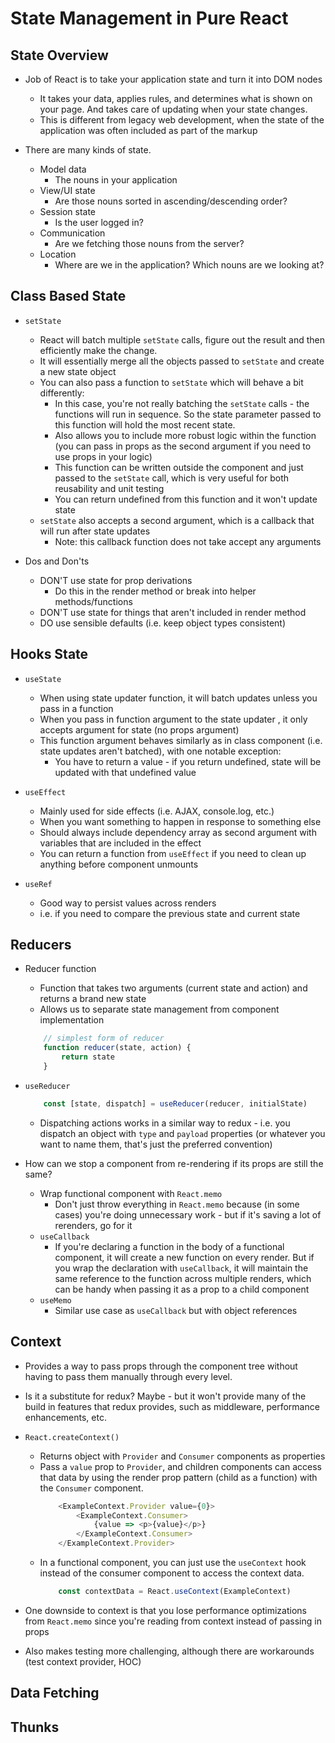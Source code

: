 # State Management in Pure React

## State Overview

- Job of React is to take your application state and turn it into DOM nodes
    - It takes your data, applies rules, and determines what is shown on your page. And takes care of updating when your state changes.
    - This is different from legacy web development, when the state of the application was often included as part of the markup

- There are many kinds of state.
    - Model data
        - The nouns in your application
    - View/UI state
        - Are those nouns sorted in ascending/descending order?
    - Session state
        - Is the user logged in?
    - Communication
        - Are we fetching those nouns from the server?
    - Location
        - Where are we in the application? Which nouns are we looking at?

## Class Based State

- `setState`
    - React will batch multiple `setState` calls, figure out the result and then efficiently make the change.
    - It will essentially merge all the objects passed to `setState` and create a new state object
    - You can also pass a function to `setState` which will behave a bit differently:
        - In this case, you're not really batching the `setState` calls - the functions will run in sequence. So the state parameter passed to this function will hold the most recent state.
        - Also allows you to include more robust logic within the function (you can pass in props as the second argument if you need to use props in your logic)
        - This function can be written outside the component and just passed to the `setState` call, which is very useful for both reusability and unit testing
        - You can return undefined from this function and it won't update state
    - `setState` also accepts a second argument, which is a callback that will run after state updates
        - Note: this callback function does not take accept any arguments

- Dos and Don'ts
    - DON'T use state for prop derivations
        - Do this in the render method or break into helper methods/functions
    - DON'T use state for things that aren't included in render method
    - DO use sensible defaults (i.e. keep object types consistent)

## Hooks State
- `useState`
    - When using state updater function, it will batch updates unless you pass in a function
    - When you pass in function argument to the state updater , it only accepts argument for state (no props argument)
    - This function argument behaves similarly as in class component (i.e. state updates aren't batched), with one notable exception:
        - You have to return a value - if you return undefined, state will be updated with that undefined value

- `useEffect`
    - Mainly used for side effects (i.e. AJAX, console.log, etc.)
    - When you want something to happen in response to something else
    - Should always include dependency array as second argument with variables that are included in the effect
    - You can return a function from `useEffect` if you need to clean up anything before component unmounts 

- `useRef`
    - Good way to persist values across renders
    - i.e. if you need to compare the previous state and current state

## Reducers
- Reducer function
    - Function that takes two arguments (current state and action) and returns a brand new state
    - Allows us to separate state management from component implementation
    ```javascript
        // simplest form of reducer
        function reducer(state, action) {
            return state
        }
    ```

- `useReducer`
    ```javascript
        const [state, dispatch] = useReducer(reducer, initialState)
    ```
    - Dispatching actions works in a similar way to redux - i.e. you dispatch an object with `type` and `payload` properties (or whatever you want to name them, that's just the preferred convention)

- How can we stop a component from re-rendering if its props are still the same?
    - Wrap functional component with `React.memo`
        - Don't just throw everything in `React.memo` because (in some cases) you're doing unnecessary work - but if it's saving a lot of rerenders, go for it
    - `useCallback`
        - If you're declaring a function in the body of a functional component, it will create a new function on every render. But if you wrap the declaration with `useCallback`, it will maintain the same reference to the function across multiple renders, which can be handy when passing it as a prop to a child component
    - `useMemo`
        - Similar use case as `useCallback` but with object references

## Context
- Provides a way to pass props through the component tree without having to pass them manually through every level.
- Is it a substitute for redux? Maybe - but it won't provide many of the build in features that redux provides, such as middleware, performance enhancements, etc.


- `React.createContext()`
    - Returns object with `Provider` and `Consumer` components as properties
    - Pass a `value` prop to `Provider`, and children components can access that data by using the render prop pattern (child as a function) with the `Consumer` component.
        ```javascript
            <ExampleContext.Provider value={0}>
                <ExampleContext.Consumer>
                    {value => <p>{value}</p>}
                </ExampleContext.Consumer>
            </ExampleContext.Provider>
        ```
    - In a functional component, you can just use the `useContext` hook instead of the consumer component to access the context data.
        ```javascript
            const contextData = React.useContext(ExampleContext)
        ```
- One downside to context is that you lose performance optimizations from `React.memo` since you're reading from context instead of passing in props 

- Also makes testing more challenging, although there are workarounds (test context provider, HOC)

## Data Fetching

## Thunks